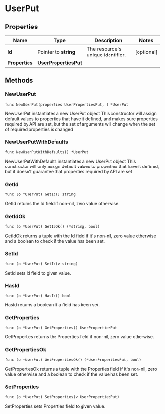 # UserPut

## Properties

|Name | Type | Description | Notes|
|------------ | ------------- | ------------- | -------------|
|**Id** | Pointer to **string** | The resource&#39;s unique identifier. | [optional] |
|**Properties** | [**UserPropertiesPut**](UserPropertiesPut.md) |  | |

## Methods

### NewUserPut

`func NewUserPut(properties UserPropertiesPut, ) *UserPut`

NewUserPut instantiates a new UserPut object
This constructor will assign default values to properties that have it defined,
and makes sure properties required by API are set, but the set of arguments
will change when the set of required properties is changed

### NewUserPutWithDefaults

`func NewUserPutWithDefaults() *UserPut`

NewUserPutWithDefaults instantiates a new UserPut object
This constructor will only assign default values to properties that have it defined,
but it doesn't guarantee that properties required by API are set

### GetId

`func (o *UserPut) GetId() string`

GetId returns the Id field if non-nil, zero value otherwise.

### GetIdOk

`func (o *UserPut) GetIdOk() (*string, bool)`

GetIdOk returns a tuple with the Id field if it's non-nil, zero value otherwise
and a boolean to check if the value has been set.

### SetId

`func (o *UserPut) SetId(v string)`

SetId sets Id field to given value.

### HasId

`func (o *UserPut) HasId() bool`

HasId returns a boolean if a field has been set.

### GetProperties

`func (o *UserPut) GetProperties() UserPropertiesPut`

GetProperties returns the Properties field if non-nil, zero value otherwise.

### GetPropertiesOk

`func (o *UserPut) GetPropertiesOk() (*UserPropertiesPut, bool)`

GetPropertiesOk returns a tuple with the Properties field if it's non-nil, zero value otherwise
and a boolean to check if the value has been set.

### SetProperties

`func (o *UserPut) SetProperties(v UserPropertiesPut)`

SetProperties sets Properties field to given value.




